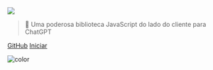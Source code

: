 <!-- _coverpage.md -->

<img class="logo" src="https://cdn.jsdelivr.net/gh/KudoAI/chatgpt.js@058fdea/assets/images/logos/chatgpt.js/with-reflection/darkmode/logo-1504x334.png">

> 🤖 Uma poderosa biblioteca JavaScript do lado do cliente para ChatGPT

[GitHub](https://github.com/KudoAI/chatgpt.js)
[Iniciar](#⚡-importando-a-biblioteca)

<!-- background color -->

![color](transparent)
